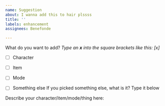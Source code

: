 ```yaml
---
name: Suggestion
about: I wanna add this to hair plssss
title: ''
labels: enhancement
assignees: Benefonde

---
```


What do you want to add? *Type an **x** into the square brackets like this: [x]*
- [ ] Character
- [ ] Item
- [ ] Mode
- [ ] Something else
If you picked something else, what is it? Type it below


Describe your character/item/mode/thing here:
